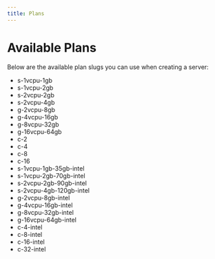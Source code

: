 ```yaml
---
title: Plans
---
```


# Available Plans

Below are the available plan slugs you can use when creating a server:

- s-1vcpu-1gb
- s-1vcpu-2gb
- s-2vcpu-2gb
- s-2vcpu-4gb
- g-2vcpu-8gb
- g-4vcpu-16gb
- g-8vcpu-32gb
- g-16vcpu-64gb
- c-2
- c-4
- c-8
- c-16
- s-1vcpu-1gb-35gb-intel
- s-1vcpu-2gb-70gb-intel
- s-2vcpu-2gb-90gb-intel
- s-2vcpu-4gb-120gb-intel
- g-2vcpu-8gb-intel
- g-4vcpu-16gb-intel
- g-8vcpu-32gb-intel
- g-16vcpu-64gb-intel
- c-4-intel
- c-8-intel
- c-16-intel
- c-32-intel
